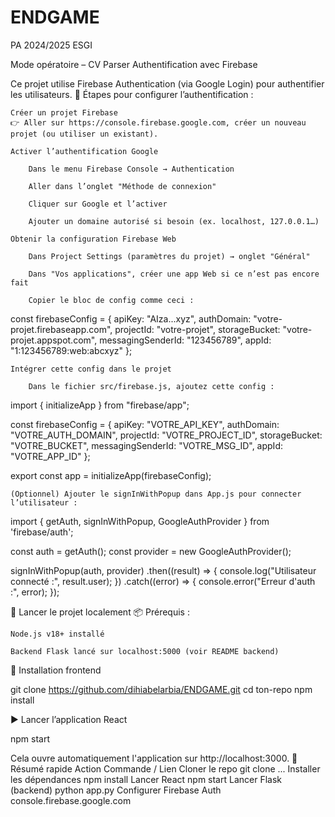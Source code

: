 # ENDGAME
PA 2024/2025 ESGI

 Mode opératoire – CV Parser
Authentification avec Firebase

Ce projet utilise Firebase Authentication (via Google Login) pour authentifier les utilisateurs.
🎯 Étapes pour configurer l’authentification :

    Créer un projet Firebase
    👉 Aller sur https://console.firebase.google.com, créer un nouveau projet (ou utiliser un existant).

    Activer l’authentification Google

        Dans le menu Firebase Console → Authentication

        Aller dans l’onglet "Méthode de connexion"

        Cliquer sur Google et l’activer

        Ajouter un domaine autorisé si besoin (ex. localhost, 127.0.0.1…)

    Obtenir la configuration Firebase Web

        Dans Project Settings (paramètres du projet) → onglet "Général"

        Dans "Vos applications", créer une app Web si ce n’est pas encore fait

        Copier le bloc de config comme ceci :

const firebaseConfig = {
  apiKey: "AIza...xyz",
  authDomain: "votre-projet.firebaseapp.com",
  projectId: "votre-projet",
  storageBucket: "votre-projet.appspot.com",
  messagingSenderId: "123456789",
  appId: "1:123456789:web:abcxyz"
};

    Intégrer cette config dans le projet

        Dans le fichier src/firebase.js, ajoutez cette config :

import { initializeApp } from "firebase/app";

const firebaseConfig = {
  apiKey: "VOTRE_API_KEY",
  authDomain: "VOTRE_AUTH_DOMAIN",
  projectId: "VOTRE_PROJECT_ID",
  storageBucket: "VOTRE_BUCKET",
  messagingSenderId: "VOTRE_MSG_ID",
  appId: "VOTRE_APP_ID"
};

export const app = initializeApp(firebaseConfig);

    (Optionnel) Ajouter le signInWithPopup dans App.js pour connecter l’utilisateur :

import { getAuth, signInWithPopup, GoogleAuthProvider } from 'firebase/auth';

const auth = getAuth();
const provider = new GoogleAuthProvider();

signInWithPopup(auth, provider)
  .then((result) => {
    console.log("Utilisateur connecté :", result.user);
  })
  .catch((error) => {
    console.error("Erreur d'auth :", error);
  });

🚀 Lancer le projet localement
📦 Prérequis :

    Node.js v18+ installé

    Backend Flask lancé sur localhost:5000 (voir README backend)

🧱 Installation frontend

git clone https://github.com/dihiabelarbia/ENDGAME.git
cd ton-repo
npm install

▶️ Lancer l’application React

npm start

Cela ouvre automatiquement l'application sur http://localhost:3000.
📄 Résumé rapide
Action	Commande / Lien
Cloner le repo	git clone ...
Installer les dépendances	npm install
Lancer React	npm start
Lancer Flask (backend)	python app.py
Configurer Firebase Auth	console.firebase.google.com

